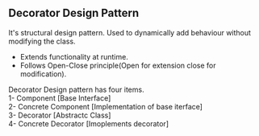 ## Decorator Design Pattern
It's structural design pattern. Used to dynamically add behaviour without modifying the class.
- Extends functionality at runtime.
- Follows Open-Close principle(Open for extension close for modification).

Decorator Design pattern has four items.  
1- Component [Base Interface]  
2- Concrete Component [Implementation of base iterface]  
3- Decorator [Abstractc Class]  
4- Concrete Decorator [Imoplements decorator]  
